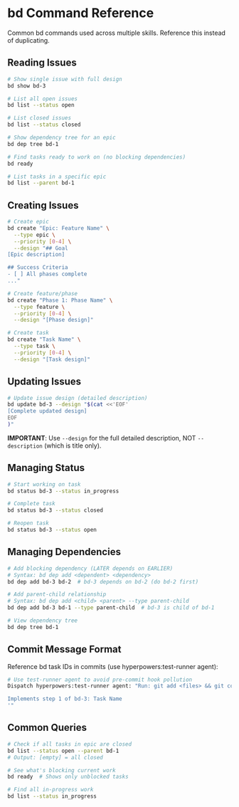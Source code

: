 # bd Command Reference

Common bd commands used across multiple skills. Reference this instead of duplicating.

## Reading Issues

```bash
# Show single issue with full design
bd show bd-3

# List all open issues
bd list --status open

# List closed issues
bd list --status closed

# Show dependency tree for an epic
bd dep tree bd-1

# Find tasks ready to work on (no blocking dependencies)
bd ready

# List tasks in a specific epic
bd list --parent bd-1
```

## Creating Issues

```bash
# Create epic
bd create "Epic: Feature Name" \
  --type epic \
  --priority [0-4] \
  --design "## Goal
[Epic description]

## Success Criteria
- [ ] All phases complete
..."

# Create feature/phase
bd create "Phase 1: Phase Name" \
  --type feature \
  --priority [0-4] \
  --design "[Phase design]"

# Create task
bd create "Task Name" \
  --type task \
  --priority [0-4] \
  --design "[Task design]"
```

## Updating Issues

```bash
# Update issue design (detailed description)
bd update bd-3 --design "$(cat <<'EOF'
[Complete updated design]
EOF
)"
```

**IMPORTANT**: Use `--design` for the full detailed description, NOT `--description` (which is title only).

## Managing Status

```bash
# Start working on task
bd status bd-3 --status in_progress

# Complete task
bd status bd-3 --status closed

# Reopen task
bd status bd-3 --status open
```

## Managing Dependencies

```bash
# Add blocking dependency (LATER depends on EARLIER)
# Syntax: bd dep add <dependent> <dependency>
bd dep add bd-3 bd-2  # bd-3 depends on bd-2 (do bd-2 first)

# Add parent-child relationship
# Syntax: bd dep add <child> <parent> --type parent-child
bd dep add bd-3 bd-1 --type parent-child  # bd-3 is child of bd-1

# View dependency tree
bd dep tree bd-1
```

## Commit Message Format

Reference bd task IDs in commits (use hyperpowers:test-runner agent):

```bash
# Use test-runner agent to avoid pre-commit hook pollution
Dispatch hyperpowers:test-runner agent: "Run: git add <files> && git commit -m 'feat(bd-3): implement feature

Implements step 1 of bd-3: Task Name
'"
```

## Common Queries

```bash
# Check if all tasks in epic are closed
bd list --status open --parent bd-1
# Output: [empty] = all closed

# See what's blocking current work
bd ready  # Shows only unblocked tasks

# Find all in-progress work
bd list --status in_progress
```
